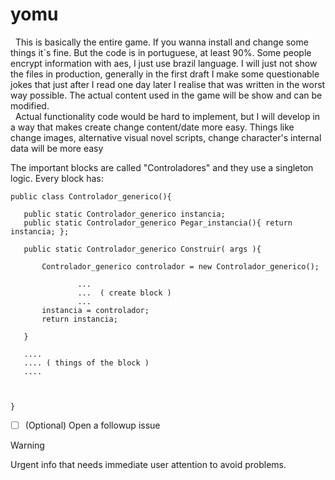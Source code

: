# yomu


 &nbsp;&nbsp;This is basically the entire game. If you wanna install and change some things it`s fine. But the code is in portuguese, at least 90%. Some people encrypt information with aes, I just use brazil language. I will just not show the files in production, generally in the first draft I make some questionable jokes that just after I read one day later I realise that was written in the worst way possible. The actual content used in the game will be show and can be modified.<br>
 &nbsp;&nbsp;Actual functionality code would be hard to implement, but I will develop in a way that makes create change content/date more easy. Things like change images, alternative visual novel scripts, change character's internal data will be more easy

 The important blocks are called "Controladores" and they use a singleton logic. Every block has:
 
 ```
 public class Controlador_generico(){

    public static Controlador_generico instancia;
    public static Controlador_generico Pegar_instancia(){ return instancia; };

    public static Controlador_generico Construir( args ){

        Controlador_generico controlador = new Controlador_generico();

                ...
                ...  ( create block )
                ...
        instancia = controlador;
        return instancia;

    }

    ....
    .... ( things of the block )
    ....

    

 }
 ```

 


- [ ] \(Optional) Open a followup issue


> [!WARNING]
> Urgent info that needs immediate user attention to avoid problems.


